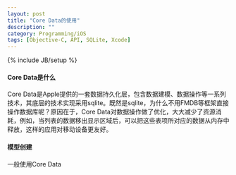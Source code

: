 ```yaml
---
layout: post
title: "Core Data的使用"
description: ""
category: Programming/iOS
tags: [Objective-C, API, SQLite, Xcode]
---
```

{% include JB/setup %}

#### Core Data是什么

Core Data是Apple提供的一套数据持久化层，包含数据建模、数据操作等一系列技术，其底层的技术实现采用sqlite。既然是sqlite，为什么不用FMDB等框架直接操作数据库呢？原因在于，Core Data对数据操作做了优化，大大减少了资源消耗，例如，当列表的数据移出显示区域后，可以把这些表项所对应的数据从内存中释放，这样的应用对移动设备更友好。

#### 模型创建

一般使用Core Data